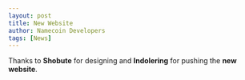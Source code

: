 ```yaml
---
layout: post
title: New Website
author: Namecoin Developers
tags: [News]
---
```

Thanks to **Shobute** for designing and **Indolering** for pushing the **new website**.
